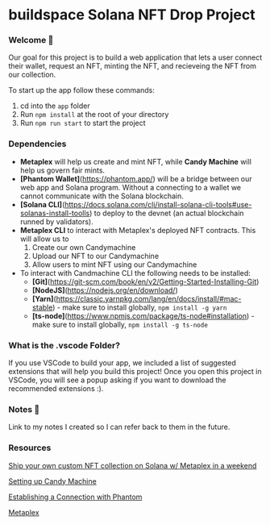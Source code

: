 # buildspace Solana NFT Drop Project
### Welcome 👋

Our goal for this project is to build a web application that lets a user connect their wallet, request an NFT, minting the NFT, and recieveing the NFT from our collection.

To start up the app follow these commands:

1. cd into the `app` folder
2. Run `npm install` at the root of your directory
3. Run `npm run start` to start the project

### Dependencies

- **Metaplex** will help us create and mint NFT, while **Candy Machine** will help us govern fair mints.
- **[Phantom Wallet]**(https://phantom.app/) will be a bridge between our web app and Solana program. Without a connecting to a wallet we cannot communicate with the Solana blockchain.
- **[Solana CLI]**(https://docs.solana.com/cli/install-solana-cli-tools#use-solanas-install-toolls) to deploy to the devnet (an actual blockchain runned by validators).
- **Metaplex CLI** to interact with Metaplex's deployed NFT contracts. This will allow us to
  1. Create our own Candymachine
  2. Upload our NFT to our Candymachine 
  3. Allow users to mint NFT using our Candymachine
- To interact with Candmachine CLI the following needs to be installed:
  - **[Git]**(https://git-scm.com/book/en/v2/Getting-Started-Installing-Git)
  - **[NodeJS]**(https://nodejs.org/en/download/)
  - **[Yarn]**(https://classic.yarnpkg.com/lang/en/docs/install/#mac-stable) - make sure to install globally, `npm install -g yarn` 
  - **[ts-node]**(https://www.npmjs.com/package/ts-node#installation) - make sure to install globally, `npm install -g ts-node`

### What is the .vscode Folder?
If you use VSCode to build your app, we included a list of suggested extensions that will help you build this project! Once you open this project in VSCode, you will see a popup asking if you want to download the recommended extensions :).

### Notes 📝

Link to my notes I created so I can refer back to them in the future.


### Resources

[Ship your own custom NFT collection on Solana w/ Metaplex in a weekend](https://app.buildspace.so/projects/CO77556be5-25e9-49dd-a799-91a2fc29520e)

[Setting up Candy Machine](https://docs.metaplex.com/candy-machine-v1/introduction)

[Establishing a Connection with Phantom](https://docs.phantom.app/integrating/establishing-a-connection#eagerly-connecting)

[Metaplex](https://www.metaplex.com/)